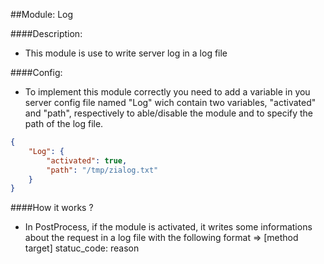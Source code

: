 ##Module: Log

####Description:

- This module is use to write server log in a log file

####Config:

- To implement this module correctly you need to add a variable in you server config file named "Log" wich contain two variables, "activated" and "path", respectively to able/disable the module and to specify the path of the log file.
```json
{
    "Log": {
        "activated": true,
        "path": "/tmp/zialog.txt"
    }
}
```

####How it works ?

- In PostProcess, if the module is activated, it writes some informations about the request in a log file with the following format => [method target] statuc_code: reason